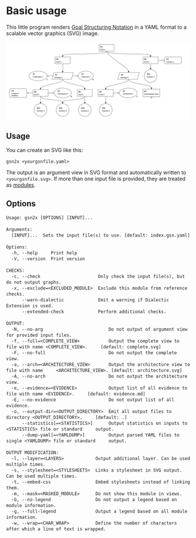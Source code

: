 
# Basic usage

This little program renders [Goal Structuring Notation](https://scsc.uk/gsn) in a YAML format to a scalable vector graphics (SVG) image.

![example](examples/example.gsn.svg)


## Usage

You can create an SVG like this:

    gsn2x <yourgsnfile.yaml> 

The output is an argument view in SVG format and automatically written to `<yourgsnfile.svg>`. If more than one input file is provided, they are treated as [modules](./ext_mod.md).


## Options

    Usage: gsn2x [OPTIONS] [INPUT]...

    Arguments:
      [INPUT]...  Sets the input file(s) to use. [default: index.gsn.yaml]
    
    Options:
      -h, --help     Print help
      -V, --version  Print version
    
    CHECKS:
      -c, --check                      Only check the input file(s), but do not output graphs.
      -x, --exclude=<EXCLUDED_MODULE>  Exclude this module from reference checks.
          --warn-dialectic             Emit a warning if Dialectic Extension is used.
          --extended-check             Perform additional checks.
    
    OUTPUT:
      -N, --no-arg                         Do not output of argument view for provided input files.
      -f, --full=<COMPLETE_VIEW>           Output the complete view to file with name <COMPLETE_VIEW>.     [default: complete.svg]
      -F, --no-full                        Do not output the complete view.
      -a, --arch=<ARCHITECTURE_VIEW>       Output the architecture view to file with name     <ARCHITECTURE_VIEW>. [default: architecture.svg]
      -A, --no-arch                        Do not output the architecture view.
      -e, --evidence=<EVIDENCE>            Output list of all evidence to file with name <EVIDENCE>.     [default: evidence.md]
      -E, --no-evidence                    Do not output list of all evidence.
      -o, --output-dir=<OUTPUT_DIRECTORY>  Emit all output files to directory <OUTPUT_DIRECTORY>.     [default: .]
          --statistics[=<STATISTICS>]      Output statistics on inputs to <STATISTICS> file or standard     output.
          --dump-yaml[=<YAMLDUMP>]         Output parsed YAML files to single <YAMLDUMP> file or standard     output.
    
    OUTPUT MODIFICATION:
      -l, --layer=<LAYERS>            Output additional layer. Can be used multiple times.
      -s, --stylesheet=<STYLESHEETS>  Links a stylesheet in SVG output. Can be used multiple times.
      -t, --embed-css                 Embed stylesheets instead of linking them.
      -m, --mask=<MASKED_MODULE>      Do not show this module in views.
      -G, --no-legend                 Do not output a legend based on module information.
      -g, --full-legend               Output a legend based on all module information.
      -w, --wrap=<CHAR_WRAP>          Define the number of characters after which a line of text is wrapped.